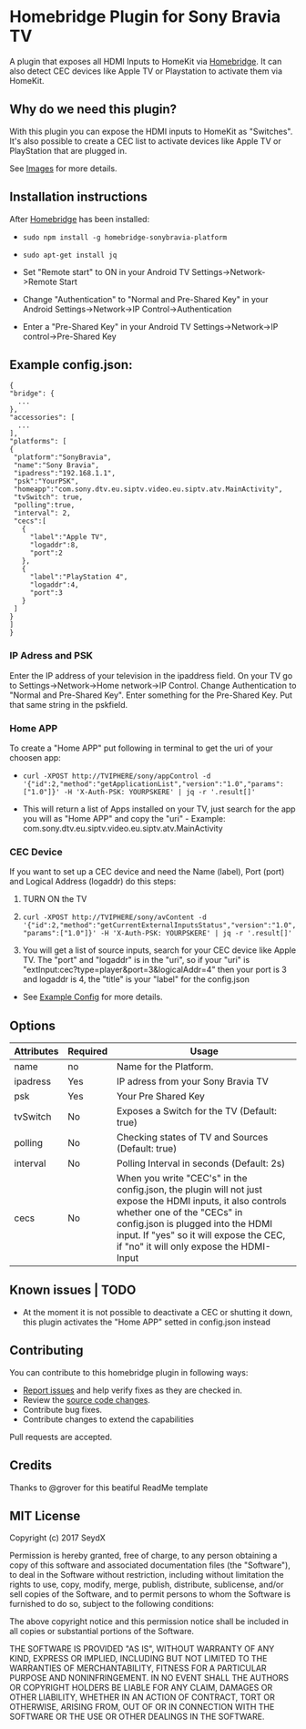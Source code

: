 # Homebridge Plugin for Sony Bravia TV

A plugin that exposes all HDMI Inputs to HomeKit via [Homebridge](https://github.com/nfarina/homebridge). It can also detect CEC devices like Apple TV or Playstation to activate them via HomeKit.

## Why do we need this plugin?

With this plugin you can expose the HDMI inputs to HomeKit as "Switches". It's also possible to create a CEC list to activate devices like Apple TV or PlayStation that are plugged in.

See [Images](https://github.com/SeydX/homebridge-sonybravia-platform/tree/master/images/) for more details.


## Installation instructions

After [Homebridge](https://github.com/nfarina/homebridge) has been installed:

-  ```sudo npm install -g homebridge-sonybravia-platform```
- ```sudo apt-get install jq```
 
- Set "Remote start" to ON in your Android TV Settings->Network->Remote Start
- Change "Authentication" to "Normal and Pre-Shared Key" in your Android Settings->Network->IP Control->Authentication
- Enter a "Pre-Shared Key" in your Android TV Settings->Network->IP control->Pre-Shared Key
 
## Example config.json:

 ```
{
 "bridge": {
   ...
},
 "accessories": [
   ...
],
 "platforms": [
 {
  "platform":"SonyBravia", 
  "name":"Sony Bravia",
  "ipadress":"192.168.1.1",
  "psk":"YourPSK",
  "homeapp":"com.sony.dtv.eu.siptv.video.eu.siptv.atv.MainActivity",
  "tvSwitch": true,
  "polling":true,
  "interval": 2,
  "cecs":[
    {
      "label":"Apple TV",
      "logaddr":8,
      "port":2
    },
    {
      "label":"PlayStation 4",
      "logaddr":4,
      "port":3
    }
  ]
 }
 ]
}
```

### IP Adress and PSK

Enter the IP address of your television in the ipaddress field. On your TV go to Settings->Network->Home network->IP Control. Change Authentication to "Normal and Pre-Shared Key". Enter something for the Pre-Shared Key. Put that same string in the pskfield.


### Home APP

To create a "Home APP" put following in terminal to get the uri of your choosen app:

- ```curl -XPOST http://TVIPHERE/sony/appControl -d '{"id":2,"method":"getApplicationList","version":"1.0","params":["1.0"]}' -H 'X-Auth-PSK: YOURPSKERE' | jq -r '.result[]'```

- This will return a list of Apps installed on your TV, just search for the app you will as "Home APP" and copy the "uri" - Example: com.sony.dtv.eu.siptv.video.eu.siptv.atv.MainActivity


### CEC Device

If you want to set up a CEC device and need the Name (label), Port (port) and Logical Address (logaddr) do this steps:

1. TURN ON the TV

2. ```curl -XPOST http://TVIPHERE/sony/avContent -d '{"id":2,"method":"getCurrentExternalInputsStatus","version":"1.0","params":["1.0"]}' -H 'X-Auth-PSK: YOURPSKERE' | jq -r '.result[]'```

3. You will get a list of source inputs, search for your CEC device like Apple TV. The "port" and "logaddr" is in the "uri", so if your "uri" is "extInput:cec?type=player&port=3&logicalAddr=4" then your port is 3 and logaddr is 4, the "title" is your "label" for the config.json

- See [Example Config](https://github.com/SeydX/homebridge-sonybravia-platform/edit/master/config-example.json) for more details.


## Options

| Attributes | Required | Usage |
|------------|----------|-------|
| name | no | Name for the Platform. |
| ipadress | Yes | IP adress from your Sony Bravia TV |
| psk | Yes | Your Pre Shared Key |
| tvSwitch | No | Exposes a Switch for the TV (Default: true) |
| polling | No | Checking states of TV and Sources (Default: true) |
| interval | No | Polling Interval in seconds (Default: 2s) |
| cecs | No | When you write "CEC's" in the config.json, the plugin will not just expose the HDMI inputs, it also controls whether one of the "CECs" in config.json is plugged into the HDMI input. If "yes" so it will expose the CEC, if "no" it will only expose the HDMI-Input |


## Known issues | TODO

- At the moment it is not possible to deactivate a CEC or shutting it down, this plugin activates the "Home APP" setted in config.json instead



## Contributing

You can contribute to this homebridge plugin in following ways:

- [Report issues](https://github.com/SeydX/homebridge-sonybravia-platform/issues) and help verify fixes as they are checked in.
- Review the [source code changes](https://github.com/SeydX/homebridge-sonybravia-platform/pulls).
- Contribute bug fixes.
- Contribute changes to extend the capabilities

Pull requests are accepted.


## Credits

Thanks to @grover for this beatiful ReadMe template


## MIT License

Copyright (c) 2017 SeydX

Permission is hereby granted, free of charge, to any person obtaining a copy
of this software and associated documentation files (the "Software"), to deal
in the Software without restriction, including without limitation the rights
to use, copy, modify, merge, publish, distribute, sublicense, and/or sell
copies of the Software, and to permit persons to whom the Software is
furnished to do so, subject to the following conditions:

The above copyright notice and this permission notice shall be included in all
copies or substantial portions of the Software.

THE SOFTWARE IS PROVIDED "AS IS", WITHOUT WARRANTY OF ANY KIND, EXPRESS OR
IMPLIED, INCLUDING BUT NOT LIMITED TO THE WARRANTIES OF MERCHANTABILITY,
FITNESS FOR A PARTICULAR PURPOSE AND NONINFRINGEMENT. IN NO EVENT SHALL THE
AUTHORS OR COPYRIGHT HOLDERS BE LIABLE FOR ANY CLAIM, DAMAGES OR OTHER
LIABILITY, WHETHER IN AN ACTION OF CONTRACT, TORT OR OTHERWISE, ARISING FROM,
OUT OF OR IN CONNECTION WITH THE SOFTWARE OR THE USE OR OTHER DEALINGS IN THE
SOFTWARE.
